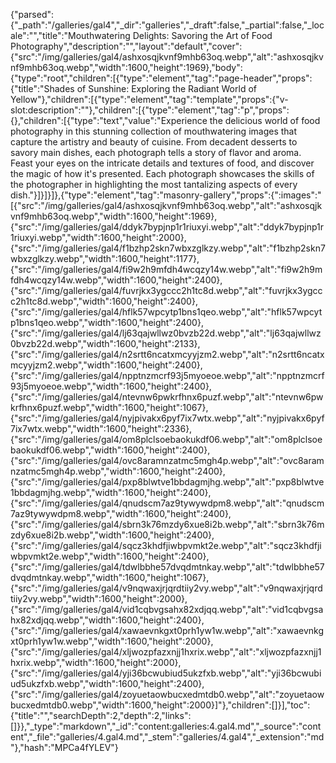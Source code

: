 {"parsed":{"_path":"/galleries/gal4","_dir":"galleries","_draft":false,"_partial":false,"_locale":"","title":"Mouthwatering Delights: Savoring the Art of Food Photography","description":"","layout":"default","cover":{"src":"/img/galleries/gal4/ashxosqjkvnf9mhb63oq.webp","alt":"ashxosqjkvnf9mhb63oq.webp","width":1600,"height":1969},"body":{"type":"root","children":[{"type":"element","tag":"page-header","props":{"title":"Shades of Sunshine: Exploring the Radiant World of Yellow"},"children":[{"type":"element","tag":"template","props":{"v-slot:description":""},"children":[{"type":"element","tag":"p","props":{},"children":[{"type":"text","value":"Experience the delicious world of food photography in this stunning collection of mouthwatering images that capture the artistry and beauty of cuisine. From decadent desserts to savory main dishes, each photograph tells a story of flavor and aroma. Feast your eyes on the intricate details and textures of food, and discover the magic of how it's presented. Each photograph showcases the skills of the photographer in highlighting the most tantalizing aspects of every dish."}]}]}]},{"type":"element","tag":"masonry-gallery","props":{":images":"[{\"src\":\"/img/galleries/gal4/ashxosqjkvnf9mhb63oq.webp\",\"alt\":\"ashxosqjkvnf9mhb63oq.webp\",\"width\":1600,\"height\":1969},{\"src\":\"/img/galleries/gal4/ddyk7bypjnp1r1riuxyi.webp\",\"alt\":\"ddyk7bypjnp1r1riuxyi.webp\",\"width\":1600,\"height\":2000},{\"src\":\"/img/galleries/gal4/f1bzhp2skn7wbxzglkzy.webp\",\"alt\":\"f1bzhp2skn7wbxzglkzy.webp\",\"width\":1600,\"height\":1177},{\"src\":\"/img/galleries/gal4/fi9w2h9mfdh4wcqzy14w.webp\",\"alt\":\"fi9w2h9mfdh4wcqzy14w.webp\",\"width\":1600,\"height\":2400},{\"src\":\"/img/galleries/gal4/fuvrjkx3ygccc2h1tc8d.webp\",\"alt\":\"fuvrjkx3ygccc2h1tc8d.webp\",\"width\":1600,\"height\":2400},{\"src\":\"/img/galleries/gal4/hflk57wpcytp1bns1qeo.webp\",\"alt\":\"hflk57wpcytp1bns1qeo.webp\",\"width\":1600,\"height\":2400},{\"src\":\"/img/galleries/gal4/lj63qajwllwz0bvzb22d.webp\",\"alt\":\"lj63qajwllwz0bvzb22d.webp\",\"width\":1600,\"height\":2133},{\"src\":\"/img/galleries/gal4/n2srtt6ncatxmcyyjzm2.webp\",\"alt\":\"n2srtt6ncatxmcyyjzm2.webp\",\"width\":1600,\"height\":2400},{\"src\":\"/img/galleries/gal4/npptnzmcrf93j5myoeoe.webp\",\"alt\":\"npptnzmcrf93j5myoeoe.webp\",\"width\":1600,\"height\":2400},{\"src\":\"/img/galleries/gal4/ntevnw6pwkrfhnx6puzf.webp\",\"alt\":\"ntevnw6pwkrfhnx6puzf.webp\",\"width\":1600,\"height\":1067},{\"src\":\"/img/galleries/gal4/nyjpivakx6pyf7ix7wtx.webp\",\"alt\":\"nyjpivakx6pyf7ix7wtx.webp\",\"width\":1600,\"height\":2336},{\"src\":\"/img/galleries/gal4/om8plclsoebaokukdf06.webp\",\"alt\":\"om8plclsoebaokukdf06.webp\",\"width\":1600,\"height\":2400},{\"src\":\"/img/galleries/gal4/ovc8aramnzatmc5mgh4p.webp\",\"alt\":\"ovc8aramnzatmc5mgh4p.webp\",\"width\":1600,\"height\":2400},{\"src\":\"/img/galleries/gal4/pxp8blwtve1bbdagmjhg.webp\",\"alt\":\"pxp8blwtve1bbdagmjhg.webp\",\"width\":1600,\"height\":2400},{\"src\":\"/img/galleries/gal4/qnudscm7az9tywywdpm8.webp\",\"alt\":\"qnudscm7az9tywywdpm8.webp\",\"width\":1600,\"height\":2400},{\"src\":\"/img/galleries/gal4/sbrn3k76mzdy6xue8i2b.webp\",\"alt\":\"sbrn3k76mzdy6xue8i2b.webp\",\"width\":1600,\"height\":2400},{\"src\":\"/img/galleries/gal4/sqcz3khdfjiwbpvmkt2e.webp\",\"alt\":\"sqcz3khdfjiwbpvmkt2e.webp\",\"width\":1600,\"height\":2400},{\"src\":\"/img/galleries/gal4/tdwlbbhe57dvqdmtnkay.webp\",\"alt\":\"tdwlbbhe57dvqdmtnkay.webp\",\"width\":1600,\"height\":1067},{\"src\":\"/img/galleries/gal4/v9nqwaxjrjqrdtiiy2vy.webp\",\"alt\":\"v9nqwaxjrjqrdtiiy2vy.webp\",\"width\":1600,\"height\":2000},{\"src\":\"/img/galleries/gal4/vid1cqbvgsahx82xdjqq.webp\",\"alt\":\"vid1cqbvgsahx82xdjqq.webp\",\"width\":1600,\"height\":2400},{\"src\":\"/img/galleries/gal4/xawaevnkgxt0prh1yw1w.webp\",\"alt\":\"xawaevnkgxt0prh1yw1w.webp\",\"width\":1600,\"height\":2000},{\"src\":\"/img/galleries/gal4/xljwozpfazxnjj1hxrix.webp\",\"alt\":\"xljwozpfazxnjj1hxrix.webp\",\"width\":1600,\"height\":2000},{\"src\":\"/img/galleries/gal4/yji36bcwubiud5ukzfxb.webp\",\"alt\":\"yji36bcwubiud5ukzfxb.webp\",\"width\":1600,\"height\":2400},{\"src\":\"/img/galleries/gal4/zoyuetaowbucxedmtdb0.webp\",\"alt\":\"zoyuetaowbucxedmtdb0.webp\",\"width\":1600,\"height\":2000}]"},"children":[]}],"toc":{"title":"","searchDepth":2,"depth":2,"links":[]}},"_type":"markdown","_id":"content:galleries:4.gal4.md","_source":"content","_file":"galleries/4.gal4.md","_stem":"galleries/4.gal4","_extension":"md"},"hash":"MPCa4fYLEV"}